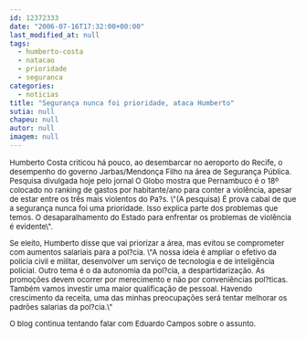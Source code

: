 ```yaml
---
id: 12372333
date: "2006-07-16T17:32:00+00:00"
last_modified_at: null
tags:
  - humberto-costa
  - natacao
  - prioridade
  - seguranca
categories:
  - noticias
title: "Segurança nunca foi prioridade, ataca Humberto"
sutia: null
chapeu: null
autor: null
imagem: null
---
```

<p><FONT size=2></p>
<p><P>Humberto Costa criticou há pouco, ao desembarcar no aeroporto do Recife, o desempenho do governo Jarbas/Mendonça Filho na área de Segurança Pública. Pesquisa divulgada hoje pelo jornal O Globo mostra que Pernambuco é o 18º colocado no ranking de gastos por habitante/ano para conter a violência, apesar de estar entre os três mais violentos do Pa?s. \"(A pesquisa) É prova cabal de que a segurança nunca foi uma prioridade. Isso explica parte dos problemas que temos. O desaparalhamento do Estado para enfrentar os problemas de violência é evidente\". </P></p>
<p><P>Se eleito, Humberto disse que vai priorizar a área, mas evitou se comprometer com aumentos salariais para a pol?cia. \"A nossa ideia é ampliar o efetivo da policia civil e militar, desenvolver um serviço de tecnologia e de inteligência policial. Outro tema é o da autonomia da pol?cia, a despartidarização. As promoções devem ocorrer por merecimento e não por conveniências pol?ticas. Também vamos investir uma maior qualificação de pessoal. Havendo crescimento da receita, uma das minhas preocupações será tentar melhorar os padrões salarias da pol?cia.\"</P></p>
<p><P>O blog continua tentando falar com Eduardo Campos sobre o assunto.</P></FONT> </p>
